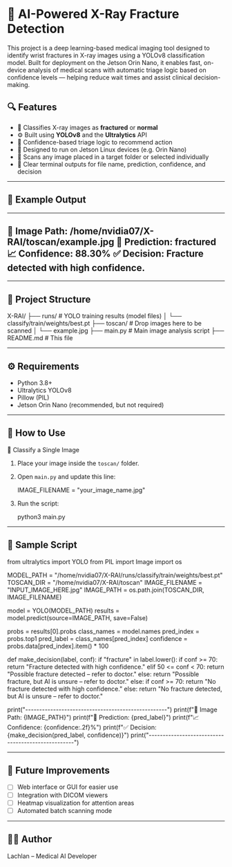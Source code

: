 # 🦴 AI-Powered X-Ray Fracture Detection

This project is a deep learning-based medical imaging tool designed to identify wrist fractures in X-ray images using a YOLOv8 classification model. Built for deployment on the Jetson Orin Nano, it enables fast, on-device analysis of medical scans with automatic triage logic based on confidence levels — helping reduce wait times and assist clinical decision-making.

## 🔍 Features

- 📸 Classifies X-ray images as **fractured** or **normal**
- ⚙️ Built using **YOLOv8** and the **Ultralytics** API
- 🧠 Confidence-based triage logic to recommend action
- 🐧 Designed to run on Jetson Linux devices (e.g. Orin Nano)
- 📂 Scans any image placed in a target folder or selected individually
- 📝 Clear terminal outputs for file name, prediction, confidence, and decision

---

## 🚀 Example Output

---------------------------------------------------
📸 Image Path:     /home/nvidia07/X-RAI/toscan/example.jpg
🧠 Prediction:     fractured
📈 Confidence:     88.30%
✅ Decision:       Fracture detected with high confidence.
---------------------------------------------------

---

## 📁 Project Structure

X-RAI/
├── runs/                  # YOLO training results (model files)
│   └── classify/train/weights/best.pt
├── toscan/                # Drop images here to be scanned
│   └── example.jpg
├── main.py                # Main image analysis script
├── README.md              # This file

---

## ⚙️ Requirements

- Python 3.8+
- Ultralytics YOLOv8
- Pillow (PIL)
- Jetson Orin Nano (recommended, but not required)

---

## 🧪 How to Use

🔹 Classify a Single Image

1. Place your image inside the `toscan/` folder.
2. Open `main.py` and update this line:

   IMAGE_FILENAME = "your_image_name.jpg"

3. Run the script:

   python3 main.py

---

## 🔣 Sample Script

from ultralytics import YOLO
from PIL import Image
import os

MODEL_PATH = "/home/nvidia07/X-RAI/runs/classify/train/weights/best.pt"
TOSCAN_DIR = "/home/nvidia07/X-RAI/toscan"
IMAGE_FILENAME = "INPUT_IMAGE_HERE.jpg"
IMAGE_PATH = os.path.join(TOSCAN_DIR, IMAGE_FILENAME)

model = YOLO(MODEL_PATH)
results = model.predict(source=IMAGE_PATH, save=False)

probs = results[0].probs
class_names = model.names
pred_index = probs.top1
pred_label = class_names[pred_index]
confidence = probs.data[pred_index].item() * 100

def make_decision(label, conf):
    if "fracture" in label.lower():
        if conf >= 70:
            return "Fracture detected with high confidence."
        elif 50 <= conf < 70:
            return "Possible fracture detected – refer to doctor."
        else:
            return "Possible fracture, but AI is unsure – refer to doctor."
    else:
        if conf >= 70:
            return "No fracture detected with high confidence."
        else:
            return "No fracture detected, but AI is unsure – refer to doctor."

print("---------------------------------------------------")
print(f"📸 Image Path:     {IMAGE_PATH}")
print(f"🧠 Prediction:     {pred_label}")
print(f"📈 Confidence:     {confidence:.2f}%")
print(f"✅ Decision:       {make_decision(pred_label, confidence)}")
print("---------------------------------------------------")

---

## 🔄 Future Improvements

- [ ] Web interface or GUI for easier use
- [ ] Integration with DICOM viewers
- [ ] Heatmap visualization for attention areas
- [ ] Automated batch scanning mode

---

## 🙋‍♂️ Author

Lachlan – Medical AI Developer
